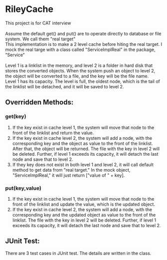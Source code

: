 # RileyCache
This project is for CAT interview<br><br>
Assume the default get() and put() are to operate directly to database or file system. We call them "real target"<br>
This implementation is to make a 2 level cache before hiting the real target. I mock the real targe with a class called "ServiceImplReal" in the package, "Service"<br><br>
Level 1 is a linklist in the memory, and level 2 is a folder in hard disk that stores the converted objects. When the system push an object to level 2, the object will be converted to a file, and the key will be the file name.<br>
Level 1 has its capacity. The level is full, the oldest node, which is the tail of the linklist will be detached, and it will be saved to level 2.


## Overridden Methods:
### get(key)
1. If the key exist in cache level 1, the system will move that node to the front of the linklist and return the value.<br>
2. If the key exist in cache level 2, the system will add a node, with the corresponding key and the object as value to the front of the linklist. After that, the object will be returned. The file with the key in level 2 will be deleted. Further, if level 1 exceeds its capacity, it will detach the last node and save that to level 2.<br>
3. If they key does not exist in both level 1 and level 2, it will call default method to get data from "real target." In the mock object, "ServiceImplReal," it will just return ["value of " + key].

### put(key,value)
1. If the key exist in cache level 1, the system will move that node to the front of the linklist and update the value, which is the updated object.<br>
2. If the key exist in cache level 2, the system will add a node, with the corresponding key and the updated object as value to the front of the linklist. The file with the key in level 2 will be deleted. Further, if level 1 exceeds its capacity, it will detach the last node and save that to level 2.<br>


## JUnit Test:
There are 3 test cases in JUnit test. The details are written in the class.
